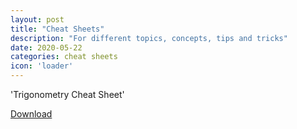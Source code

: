 ```yaml
---
layout: post
title: "Cheat Sheets"
description: "For different topics, concepts, tips and tricks"
date: 2020-05-22
categories: cheat sheets
icon: 'loader'
---
```

<p>'Trigonometry Cheat Sheet'</p>
<a class="btn btn-danger" role="button" href="https://github.com/thePiParadox/landing-page-theme/raw/master/cheatsheets/Trig_Cheat_Sheet.pdf"
   download="file.pdf">
  Download
</a>
    
